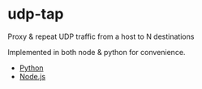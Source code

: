 # udp-tap
Proxy &amp; repeat UDP traffic from a host to N destinations

Implemented in both node & python for convenience.
- [Python](./python)
- [Node.js](./node)
